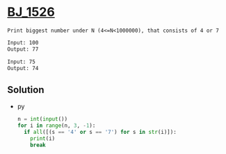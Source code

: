 # [BJ_1526](https://acmicpc.net/problem/1526)

```en
Print biggest number under N (4<=N<1000000), that consists of 4 or 7
```

```txt
Input: 100
Output: 77

Input: 75
Output: 74
```

## Solution

* py

  ```py
  n = int(input())
  for i in range(n, 3, -1):
    if all([(s == '4' or s == '7') for s in str(i)]):
      print(i)
      break
  ```

